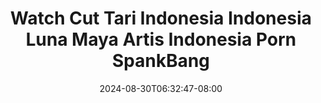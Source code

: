 --- 
title: "Watch Cut Tari Indonesia  Indonesia Luna Maya Artis Indonesia Porn  SpankBang"
description: "nonton bokeh Watch Cut Tari Indonesia  Indonesia Luna Maya Artis Indonesia Porn  SpankBang simontox video full terbaru"
date: 2024-08-30T06:32:47-08:00
file_code: "ckd21ewc7d5q"
draft: false
cover: "j7u1qgt689l7qpea.jpg"
tags: ["Watch", "Cut", "Tari", "Indonesia", "Indonesia", "Luna", "Maya", "Artis", "Indonesia", "Porn", "SpankBang", "bokep-indo", "bokep-viral", "bokep-ig"]
length: 526
fld_id: "1483161"
foldername: "Artis ternama id telegram"
categories: ["Artis ternama id telegram"]
views: 5
---
